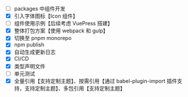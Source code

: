 - [ ] packages 中组件开发
- [x] 引入字体图标【Icon 组件】
- [ ] 组件使用示例【后续考虑 VuePress 搭建】
- [x] 整体打包方案【使用 webpack 和 gulp】
- [x] 切换至 pnpm monorepo
- [x] npm publish
- [x] 自动生成更新日志
- [x] CI/CD
- [x] 类型声明文件
- [ ] 单元测试
- [x] 全量引用【支持定制主题】、按需引用【通过 babel-plugin-import 插件支持，支持定制主题】、多包引用【支持定制主题】